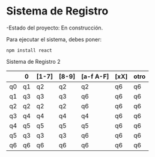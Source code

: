 <h1>Sistema de Registro</h1> 

-Estado del proyecto: En construcción.

Para ejecutar el sistema, debes poner: 

```npm install react```

Sistema de Registro 2


|     | 0   | [1-7] | [8-9] | [a-f A-F] | [xX] | otro |
|-----|-----|-------|-------|-----------|------|------|
| q0  | q1  | q2    | q2    | q2        | q6   | q6   |
| q1  | q3  | q3    | q3    | q6        | q6   | q6   |
| q2  | q2  | q2    | q2    | q6        | q6   | q6   |
| q3  | q4  | q4    | q4    | q4        | q6   | q6   |
| q4  | q5  | q5    | q5    | q5        | q6   | q6   |
| q5  | q3  | q3    | q3    | q6        | q6   | q6   |
| q6  | q6  | q6    | q6    | q6        | q6   | q6   |

